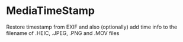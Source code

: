 # MediaTimeStamp
Restore timestamp from EXIF and also (optionally) add time info to the filename of .HEIC, .JPEG, .PNG and .MOV files
